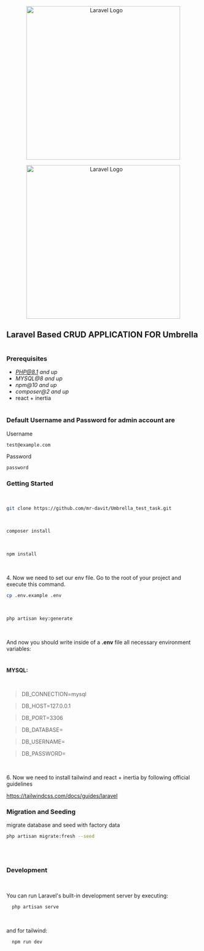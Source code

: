 <p align="center"><a href="https://laravel.com" target="_blank"><img src="https://raw.githubusercontent.com/laravel/art/master/logo-lockup/5%20SVG/2%20CMYK/1%20Full%20Color/laravel-logolockup-cmyk-red.svg" width="400" alt="Laravel Logo"></a></p><p align="center"><a href="http://umbrella.ge/" target="_blank"><img src="http://umbrella.ge/images/logo.png?d3855ed7cc98d2a30bb928c473756910" width="400" alt="Laravel Logo"></a></p>

## Laravel Based CRUD APPLICATION FOR Umbrella

#

### Prerequisites

-   *PHP@8.1 and up*
-   _MYSQL@8 and up_
-   _npm@10 and up_
-   _composer@2 and up_
- react + inertia

#


### Default Username and Password for admin account are
Username
```sh
test@example.com
```
Password
```sh
password
```


### Getting Started

<br>

```sh
git clone https://github.com/mr-davit/Umbrella_test_task.git
```

<br>

```sh
composer install
```

<br>

```sh
npm install
```

<br>

4\. Now we need to set our env file. Go to the root of your project and execute this command.

```sh
cp .env.example .env
```

<br>

```sh
php artisan key:generate
```

<br>

And now you should write inside of a **.env** file all necessary environment variables:

#

**MYSQL:**

<br>

> DB_CONNECTION=mysql

> DB_HOST=127.0.0.1

> DB_PORT=3306

> DB_DATABASE=

> DB_USERNAME=

> DB_PASSWORD=

<br>

6\. Now we need to install tailwind and react + inertia by following official guidelines

<a href="https://tailwindcss.com/docs/guides/laravel" target="_blank"> https://tailwindcss.com/docs/guides/laravel</a></p>


### Migration and Seeding

migrate database and seed with factory data
<br>

```sh
php artisan migrate:fresh --seed
```

<br>

#

### Development

<br>

You can run Laravel's built-in development server by executing:

```sh
  php artisan serve
```

<br>

and for tailwind:

```sh
  npm run dev
```

#
